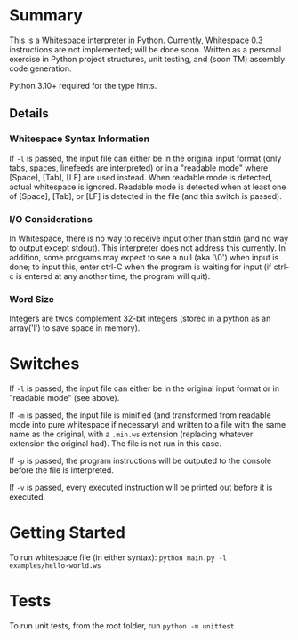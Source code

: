 # Summary
This is a [Whitespace](https://esolangs.org/wiki/Whitespace) interpreter in Python.
Currently, Whitespace 0.3 instructions are not implemented; will be done soon.
Written as a personal exercise in Python project structures, unit testing, 
and (soon TM) assembly code generation.

Python 3.10+ required for the type hints.

## Details

### Whitespace Syntax Information
If `-l` is passed, the input file can either be in the original input format (only
tabs, spaces, linefeeds are interpreted) or in a "readable mode" where [Space],
[Tab], [LF] are used instead. When readable mode is detected, actual whitespace is ignored.
Readable mode is detected when at least one of [Space], [Tab], or [LF] is detected in the file
(and this switch is passed).

### I/O Considerations
In Whitespace, there is no way to receive input other than stdin
(and no way to output except stdout). This interpreter does not address this currently.
In addition, some programs may expect to see a null (aka '\0')
when input is done; to input this, enter ctrl-C when the program is waiting
for input (if ctrl-c is entered at any another time, the program will quit).

### Word Size
Integers are twos complement 32-bit integers (stored in a python
as an array('l') to save space in memory).

# Switches
If `-l` is passed, the input file can either be in the original input format or
in "readable mode" (see above).

If `-m` is passed, the input file is minified (and transformed from readable mode
into pure whitespace if necessary) and written to a file with the same name as the
original, with a `.min.ws` extension (replacing whatever extension the original had).
The file is not run in this case.

If `-p` is passed, the program instructions will be outputed to the console 
before the file is interpreted.

If `-v` is passed, every executed instruction will be printed
out before it is executed.

# Getting Started
To run whitespace file (in either syntax):
`python main.py -l examples/hello-world.ws`

# Tests
To run unit tests, from the root folder, run `python -m unittest`